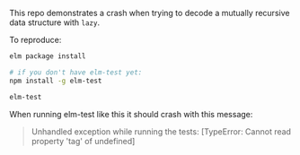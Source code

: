 This repo demonstrates a crash when trying to decode a mutually recursive data structure with `lazy`.

To reproduce:

```bash
elm package install

# if you don't have elm-test yet:
npm install -g elm-test

elm-test
```

When running elm-test like this it should crash with this message:
> Unhandled exception while running the tests: [TypeError: Cannot read property 'tag' of undefined]